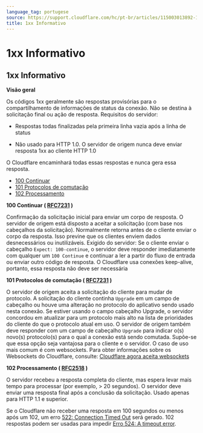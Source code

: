 ```yaml
---
language_tag: portugese
source: https://support.cloudflare.com/hc/pt-br/articles/115003013892-1xx-Informativo
title: 1xx Informativo
---
```


# 1xx Informativo

## 1xx Informativo

**Visão geral**

Os códigos 1xx geralmente são respostas provisórias para o compartilhamento de informações de status da conexão. Não se destina à solicitação final ou ação de resposta. Requisitos do servidor:

-   Respostas todas finalizadas pela primeira linha vazia após a linha de status

-   Não usado para HTTP 1.0. O servidor de origem nunca deve enviar resposta 1xx ao cliente HTTP 1.0

O Cloudflare encaminhará todas essas respostas e nunca gera essa resposta.

-   [100 Continuar](https://support.cloudflare.com/hc/pt-br/articles/115003013892-1xx-Informativo#code_100)
-   [101 Protocolos de comutação](https://support.cloudflare.com/hc/pt-br/articles/115003013892-1xx-Informativo#code_101)
-   [102 Processamento](https://support.cloudflare.com/hc/pt-br/articles/115003013892-1xx-Informativo#code_102)

**100 Continuar ( [RFC7231](https://tools.ietf.org/html/rfc7231) )**

Confirmação da solicitação inicial para enviar um corpo de resposta. O servidor de origem está disposto a aceitar a solicitação (com base nos cabeçalhos da solicitação). Normalmente retorna antes de o cliente enviar o corpo da resposta. Isso previne que os clientes enviem dados desnecessários ou inutilizáveis. Exigido do servidor: Se o cliente enviar o cabeçalho `Expect: 100-continue`, o servidor deve responder imediatamente com qualquer um `100 Continue` e continuar a ler a partir do fluxo de entrada ou enviar outro código de resposta. O Cloudflare usa conexões keep-alive, portanto, essa resposta não deve ser necessária

**101 Protocolos de comutação ( [RFC7231](https://tools.ietf.org/html/rfc7231) )**

O servidor de origem aceita a solicitação do cliente para mudar de protocolo. A solicitação do cliente continha `Upgrade` em um campo de cabeçalho ou houve uma alteração no protocolo do aplicativo sendo usado nesta conexão. Se estiver usando o campo cabeçalho Upgrade, o servidor concordou em atualizar para um protocolo mais alto na lista de prioridades do cliente do que o protocolo atual em uso. O servidor de origem também deve responder com um campo de cabeçalho `Upgrade` para indicar o(s) novo(s) protocolo(s) para o qual a conexão está sendo comutada. Supõe-se que essa opção seja vantajosa para o cliente e o servidor. O caso de uso mais comum é com websockets. Para obter informações sobre os Websockets do Cloudflare, consulte: [Cloudflare agora aceita websockets](https://blog.cloudflare.com/cloudflare-now-supports-websockets/)

**102 Processamento ( [RFC2518](https://tools.ietf.org/html/rfc2518) )**

O servidor recebeu a resposta completa do cliente, mas espera levar mais tempo para processar (por exemplo, > 20 segundos). O servidor deve enviar uma resposta final após a conclusão da solicitação. Usado apenas para HTTP 1.1 e superior.

Se o Cloudflare não receber uma resposta em 100 segundos ou menos após um 102, um erro [522: Connection Timed Out](https://support.cloudflare.com/hc/articles/115003011431#522error) será gerado. 102 respostas podem ser usadas para impedir [Erro 524: A timeout error](https://support.cloudflare.com/hc/articles/115003011431#524error).

